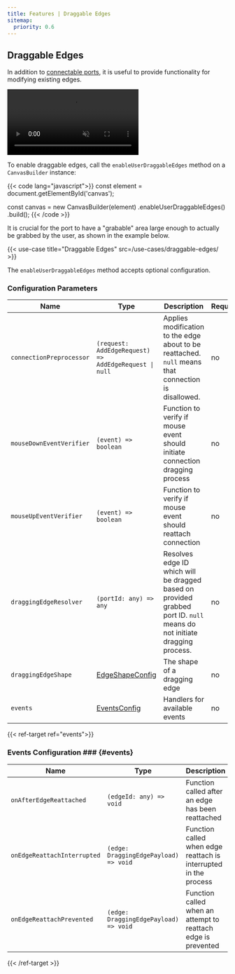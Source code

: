 ```yaml
---
title: Features | Draggable Edges
sitemap:
  priority: 0.6
---
```


## Draggable Edges

In addition to [connectable ports](/features/connectable-ports), it is useful to provide functionality for modifying existing edges.

<a href="/use-cases/draggable-edges/" target="_blank" aria-label="Draggable edges">
  <div class="video">
    <video autoplay muted loop>
      <source src="/media/draggable-edges.webm">
    </video>
  </div>
</a>

To enable draggable edges, call the `enableUserDraggableEdges` method on a `CanvasBuilder` instance:

{{< code lang="javascript">}}
const element = document.getElementById('canvas');

const canvas = new CanvasBuilder(element)
  .enableUserDraggableEdges()
  .build();
{{< /code >}}

It is crucial for the port to have a "grabable" area large enough to actually be grabbed by the user, as shown in the example below.

{{< use-case title="Draggable Edges" src=/use-cases/draggable-edges/ >}}

The `enableUserDraggableEdges` method accepts optional configuration.

### Configuration Parameters

| Name                     | Type                                                                      | Description                                                                                                              | Required | Default                                          |
|--------------------------|---------------------------------------------------------------------------|--------------------------------------------------------------------------------------------------------------------------|----------|--------------------------------------------------|
| `connectionPreprocessor` | `(request: AddEdgeRequest) => AddEdgeRequest \| null`                     | Applies modification to the edge about to be reattached. `null` means that connection is disallowed.                     | no       | `(request) => request`                           |
| `mouseDownEventVerifier` | `(event) => boolean`                                                      | Function to verify if mouse event should initiate connection dragging process                                            | no       | `(event) => event.button === 0 && event.ctrlKey` |
| `mouseUpEventVerifier`   | `(event) => boolean`                                                      | Function to verify if mouse event should reattach connection                                                             | no       | `(event) => event.button === 0`                  |
| `draggingEdgeResolver`   | `(portId: any) => any`                                                    | Resolves edge ID which will be dragged based on provided grabbed port ID. `null` means do not initiate dragging process. | no       | Latest adjacent edge                             |
| `draggingEdgeShape`      | <a href="/defaults#edge-shape-config" target="_blank">EdgeShapeConfig</a> | The shape of a dragging edge                                                                                             | no       | Same as the edge being dragged                   |
| `events`                 | [EventsConfig](#events)                                                   | Handlers for available events                                                                                            | no       | `{}`                                             |

{{< ref-target ref="events">}}

### Events Configuration ### {#events}

| Name                        | Type                                  | Description                                                      | Required | Default      |
|-----------------------------|---------------------------------------|------------------------------------------------------------------|----------|--------------|
| `onAfterEdgeReattached`     | `(edgeId: any) => void`               | Function called after an edge has been reattached                | no       | `() => void` |
| `onEdgeReattachInterrupted` | `(edge: DraggingEdgePayload) => void` | Function called when edge reattach is interrupted in the process | no       | `() => void` |
| `onEdgeReattachPrevented`   | `(edge: DraggingEdgePayload) => void` | Function called when an attempt to reattach edge is prevented    | no       | `() => void` |

{{< /ref-target >}}
